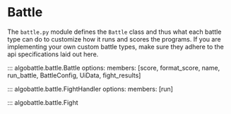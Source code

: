 
# Battle

The `battle.py` module defines the `Battle` class and thus what each battle type can do to customize how it runs and
scores the programs. If you are implementing your own custom battle types, make sure they adhere to the api
specifications laid out here.


::: algobattle.battle.Battle
    options:
        members: [score, format_score, name, run_battle, BattleConfig, UiData, fight_results]

::: algobattle.battle.FightHandler
    options:
        members: [run]

::: algobattle.battle.Fight
